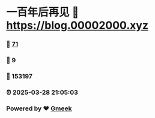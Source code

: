 # 一百年后再见 :link: https://blog.00002000.xyz 
### :page_facing_up: [71](https://blog.00002000.xyz/tag.html) 
### :speech_balloon: 9 
### :hibiscus: 153197 
### :alarm_clock: 2025-03-28 21:05:03 
### Powered by :heart: [Gmeek](https://github.com/Meekdai/Gmeek)
